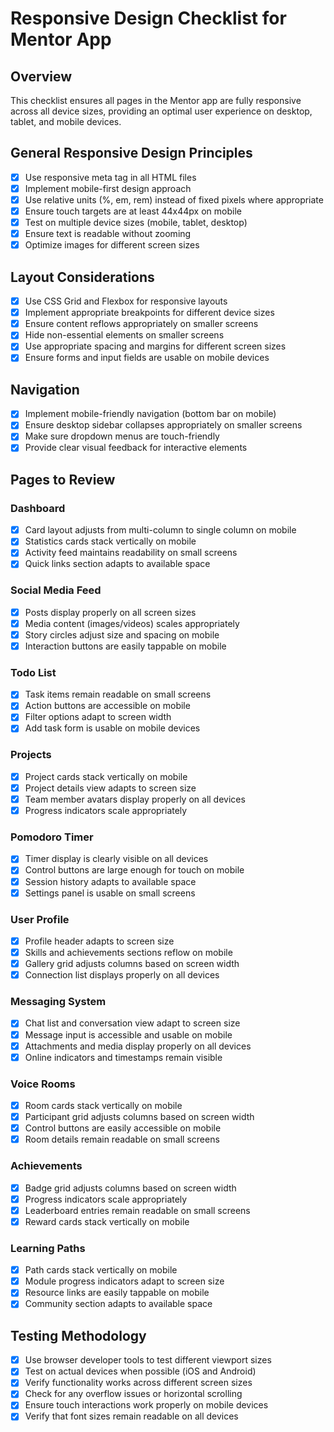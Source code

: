 # Responsive Design Checklist for Mentor App

## Overview
This checklist ensures all pages in the Mentor app are fully responsive across all device sizes, providing an optimal user experience on desktop, tablet, and mobile devices.

## General Responsive Design Principles
- [x] Use responsive meta tag in all HTML files
- [x] Implement mobile-first design approach
- [x] Use relative units (%, em, rem) instead of fixed pixels where appropriate
- [x] Ensure touch targets are at least 44x44px on mobile
- [x] Test on multiple device sizes (mobile, tablet, desktop)
- [x] Ensure text is readable without zooming
- [x] Optimize images for different screen sizes

## Layout Considerations
- [x] Use CSS Grid and Flexbox for responsive layouts
- [x] Implement appropriate breakpoints for different device sizes
- [x] Ensure content reflows appropriately on smaller screens
- [x] Hide non-essential elements on smaller screens
- [x] Use appropriate spacing and margins for different screen sizes
- [x] Ensure forms and input fields are usable on mobile devices

## Navigation
- [x] Implement mobile-friendly navigation (bottom bar on mobile)
- [x] Ensure desktop sidebar collapses appropriately on smaller screens
- [x] Make sure dropdown menus are touch-friendly
- [x] Provide clear visual feedback for interactive elements

## Pages to Review

### Dashboard
- [x] Card layout adjusts from multi-column to single column on mobile
- [x] Statistics cards stack vertically on mobile
- [x] Activity feed maintains readability on small screens
- [x] Quick links section adapts to available space

### Social Media Feed
- [x] Posts display properly on all screen sizes
- [x] Media content (images/videos) scales appropriately
- [x] Story circles adjust size and spacing on mobile
- [x] Interaction buttons are easily tappable on mobile

### Todo List
- [x] Task items remain readable on small screens
- [x] Action buttons are accessible on mobile
- [x] Filter options adapt to screen width
- [x] Add task form is usable on mobile devices

### Projects
- [x] Project cards stack vertically on mobile
- [x] Project details view adapts to screen size
- [x] Team member avatars display properly on all devices
- [x] Progress indicators scale appropriately

### Pomodoro Timer
- [x] Timer display is clearly visible on all devices
- [x] Control buttons are large enough for touch on mobile
- [x] Session history adapts to available space
- [x] Settings panel is usable on small screens

### User Profile
- [x] Profile header adapts to screen size
- [x] Skills and achievements sections reflow on mobile
- [x] Gallery grid adjusts columns based on screen width
- [x] Connection list displays properly on all devices

### Messaging System
- [x] Chat list and conversation view adapt to screen size
- [x] Message input is accessible and usable on mobile
- [x] Attachments and media display properly on all devices
- [x] Online indicators and timestamps remain visible

### Voice Rooms
- [x] Room cards stack vertically on mobile
- [x] Participant grid adjusts columns based on screen width
- [x] Control buttons are easily accessible on mobile
- [x] Room details remain readable on small screens

### Achievements
- [x] Badge grid adjusts columns based on screen width
- [x] Progress indicators scale appropriately
- [x] Leaderboard entries remain readable on small screens
- [x] Reward cards stack vertically on mobile

### Learning Paths
- [x] Path cards stack vertically on mobile
- [x] Module progress indicators adapt to screen size
- [x] Resource links are easily tappable on mobile
- [x] Community section adapts to available space

## Testing Methodology
- [x] Use browser developer tools to test different viewport sizes
- [x] Test on actual devices when possible (iOS and Android)
- [x] Verify functionality works across different screen sizes
- [x] Check for any overflow issues or horizontal scrolling
- [x] Ensure touch interactions work properly on mobile devices
- [x] Verify that font sizes remain readable on all devices
